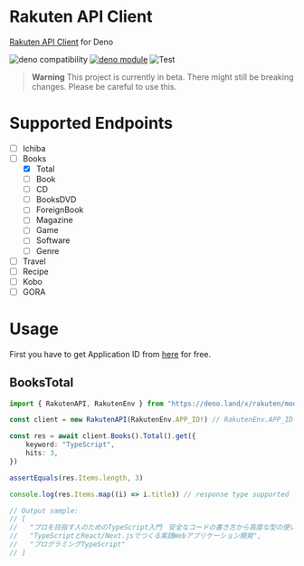 # Rakuten API Client

[Rakuten API Client](https://webservice.rakuten.co.jp/documentation) for Deno

![deno compatibility](https://shield.deno.dev/deno/^1.24)
[![deno module](https://shield.deno.dev/x/rakuten)](https://deno.land/x/rakuten])
![Test](https://github.com/p1atdev/rakuten/actions/workflows/test.yaml/badge.svg)

> **Warning**
> This project is currently in beta. There might still be breaking changes. Please be careful to use this.

# Supported Endpoints

-   [ ] Ichiba
-   [ ] Books
    -   [x] Total
    -   [ ] Book
    -   [ ] CD
    -   [ ] BooksDVD
    -   [ ] ForeignBook
    -   [ ] Magazine
    -   [ ] Game
    -   [ ] Software
    -   [ ] Genre
-   [ ] Travel
-   [ ] Recipe
-   [ ] Kobo
-   [ ] GORA

# Usage

First you have to get Application ID from [here](https://webservice.rakuten.co.jp/app/create) for free.

## BooksTotal

```ts
import { RakutenAPI, RakutenEnv } from "https://deno.land/x/rakuten/mod.ts"

const client = new RakutenAPI(RakutenEnv.APP_ID!) // RakutenEnv.APP_ID loads RAKUTENN_APP_ID. Or you can pass your app id directly

const res = await client.Books().Total().get({
    keyword: "TypeScript",
    hits: 3,
})

assertEquals(res.Items.length, 3)

console.log(res.Items.map((i) => i.title)) // response type supported

// Output sample:
// [
//   "プロを目指す人のためのTypeScript入門　安全なコードの書き方から高度な型の使い方まで",
//   "TypeScriptとReact/Next.jsでつくる実践Webアプリケーション開発",
//   "プログラミングTypeScript"
// ]
```
